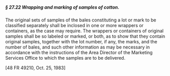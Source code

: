 ##### § 27.22 Wrapping and marking of samples of cotton. #####

The original sets of samples of the bales constituting a lot or mark to be classified separately shall be inclosed in one or more wrappers or containers, as the case may require. The wrappers or containers of original samples shall be so labeled or marked, or both, as to show that they contain original samples, together with the lot number, if any, the marks, and the number of bales, and such other information as may be necessary in accordance with the instructions of the Area Director of the Marketing Services Office to which the samples are to be delivered.

[48 FR 49210, Oct. 25, 1983]
